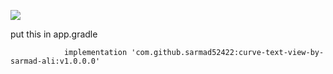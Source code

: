 [![](https://jitpack.io/v/sarmad52422/curve-text-view-by-sarmad-ali.svg)](https://jitpack.io/#sarmad52422/curve-text-view-by-sarmad-ali)

put this in app.gradle
        
```
	        implementation 'com.github.sarmad52422:curve-text-view-by-sarmad-ali:v1.0.0.0'

```
